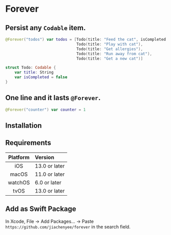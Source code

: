 # Forever
## Persist any `Codable` item.

```swift
@Forever("todos") var todos = [Todo(title: "Feed the cat", isCompleted: true),
                               Todo(title: "Play with cat"),
                               Todo(title: "Get allergies"),
                               Todo(title: "Run away from cat"),
                               Todo(title: "Get a new cat")]
```
```swift
struct Todo: Codable {
    var title: String
    var isCompleted = false
}
```

## One line and it lasts `@Forever`.
```swift
@Forever("counter") var counter = 1
```

## Installation
## Requirements
| Platform | Version       |
|:--------:|:--------------|
|   iOS    | 13.0 or later |
|  macOS   | 11.0 or later |
| watchOS  | 6.0 or later  |
|   tvOS   | 13.0 or later |

## Add as Swift Package
In Xcode, File → Add Packages… → Paste `https://github.com/jiachenyee/forever` in the search field.
